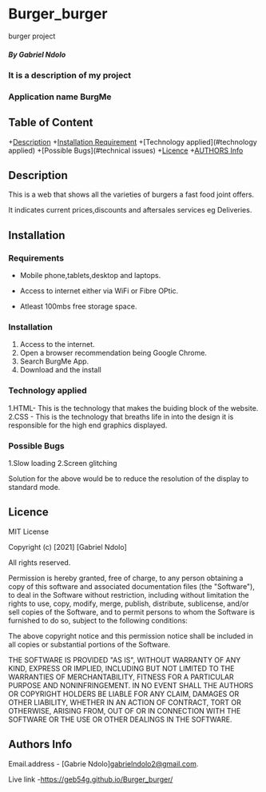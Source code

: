 # Burger_burger
burger project
 
 ##### By Gabriel Ndolo
 
 ### It is a description of my project
 
 ### Application name BurgMe
 
 ## Table of Content
 
 +[Description](#description)
 +[Installation Requirement](#Installation)
 +[Technology applied](#technology applied)
 +[Possible Bugs](#technical issues)
 +[Licence](licence)
 +[AUTHORS Info](author-Info)
 
 ## Description
 
 This is  a web that shows all the varieties of burgers a fast food joint offers.
 
 It indicates current prices,discounts and aftersales services eg Deliveries.
 
 
 ## Installation
 
 ### Requirements
 
 + Mobile phone,tablets,desktop and laptops.

 + Access to internet either via WiFi or Fibre OPtic.

 + Atleast 100mbs free storage space.
 
 ### Installation

 1. Access to the internet.
 2. Open a browser recommendation being Google Chrome.
 3. Search BurgMe App.
 4. Download and the install
 
 ### Technology applied
 
 1.HTML- This is the technology that makes the buiding block of the website.
 2.CSS - This is the technology that breaths life in into the design it is responsible for the high end graphics displayed. 
 
 ### Possible Bugs
 
 1.Slow loading
 2.Screen glitching
 
 Solution for the above would be to reduce the resolution of the display to standard mode.
 
 ## Licence
 
 MIT License
 
 Copyright (c) [2021] [Gabriel Ndolo]
 
 All rights reserved.

Permission is hereby granted, free of charge, to any person obtaining a copy
of this software and associated documentation files (the "Software"), to deal
in the Software without restriction, including without limitation the rights
to use, copy, modify, merge, publish, distribute, sublicense, and/or sell
copies of the Software, and to permit persons to whom the Software is
furnished to do so, subject to the following conditions:

The above copyright notice and this permission notice shall be included in all
copies or substantial portions of the Software.

THE SOFTWARE IS PROVIDED "AS IS", WITHOUT WARRANTY OF ANY KIND, EXPRESS OR
IMPLIED, INCLUDING BUT NOT LIMITED TO THE WARRANTIES OF MERCHANTABILITY,
FITNESS FOR A PARTICULAR PURPOSE AND NONINFRINGEMENT. IN NO EVENT SHALL THE
AUTHORS OR COPYRIGHT HOLDERS BE LIABLE FOR ANY CLAIM, DAMAGES OR OTHER
LIABILITY, WHETHER IN AN ACTION OF CONTRACT, TORT OR OTHERWISE, ARISING FROM,
OUT OF OR IN CONNECTION WITH THE SOFTWARE OR THE USE OR OTHER DEALINGS IN THE
SOFTWARE.
 
 ## Authors Info
 Email.address - [Gabrie Ndolo]gabrielndolo2@gmail.com.
 
 Live link -https://geb54g.github.io/Burger_burger/
 


